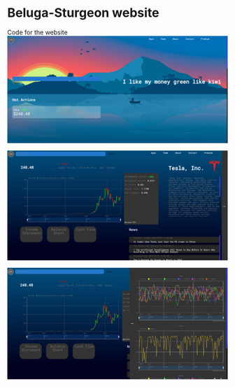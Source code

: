 # Beluga-Sturgeon website

 Code for the website
![Alt text](app/services/static/images/homescreen.png)

![Alt text](app/services/static/images/datapage.png)

![Alt text](app/services/static/images/graphspage.png)